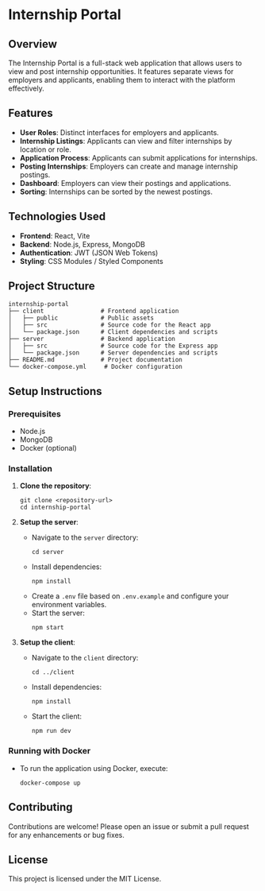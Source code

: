 # Internship Portal

## Overview
The Internship Portal is a full-stack web application that allows users to view and post internship opportunities. It features separate views for employers and applicants, enabling them to interact with the platform effectively.

## Features
- **User Roles**: Distinct interfaces for employers and applicants.
- **Internship Listings**: Applicants can view and filter internships by location or role.
- **Application Process**: Applicants can submit applications for internships.
- **Posting Internships**: Employers can create and manage internship postings.
- **Dashboard**: Employers can view their postings and applications.
- **Sorting**: Internships can be sorted by the newest postings.

## Technologies Used
- **Frontend**: React, Vite
- **Backend**: Node.js, Express, MongoDB
- **Authentication**: JWT (JSON Web Tokens)
- **Styling**: CSS Modules / Styled Components

## Project Structure
```
internship-portal
├── client                # Frontend application
│   ├── public            # Public assets
│   ├── src               # Source code for the React app
│   └── package.json      # Client dependencies and scripts
├── server                # Backend application
│   ├── src               # Source code for the Express app
│   └── package.json      # Server dependencies and scripts
├── README.md             # Project documentation
└── docker-compose.yml     # Docker configuration
```

## Setup Instructions

### Prerequisites
- Node.js
- MongoDB
- Docker (optional)

### Installation

1. **Clone the repository**:
   ```
   git clone <repository-url>
   cd internship-portal
   ```

2. **Setup the server**:
   - Navigate to the `server` directory:
     ```
     cd server
     ```
   - Install dependencies:
     ```
     npm install
     ```
   - Create a `.env` file based on `.env.example` and configure your environment variables.
   - Start the server:
     ```
     npm start
     ```

3. **Setup the client**:
   - Navigate to the `client` directory:
     ```
     cd ../client
     ```
   - Install dependencies:
     ```
     npm install
     ```
   - Start the client:
     ```
     npm run dev
     ```

### Running with Docker
- To run the application using Docker, execute:
  ```
  docker-compose up
  ```

## Contributing
Contributions are welcome! Please open an issue or submit a pull request for any enhancements or bug fixes.

## License
This project is licensed under the MIT License.